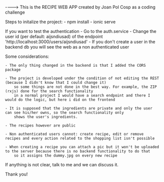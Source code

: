 ----> This is the RECIPE WEB APP created by Joan Pol Cosp as a coding challenge

Steps to initalize the project:
    - npm install
    - ionic serve

If you want to test the authentication
    - Go to the auth.service
    - Change the user id (per default: aijsndiusad) of the endpoint 'http://localhost:3000/users/aijsndiusad'
    - If you don't create a user in the backend db you will see the web as a non authenticated user

Some considerations:

    - The only thing changed in the backend is that I added the CORS package

    - The project is developed under the condition of not editing the REST (because I didn't know that I could change it)
        so some things are not done in the best way. For example, the ZIP (rxjs) done for the search functionality
        in a normal project I would have a search endpoint and there I would do the logic, but here i did on the frontend

    - It is supposed that the ingredients are private and only the user can see his/her owns, so the search functionality only
        shows the user's ingredients.

    - The recipes however are public

    - Non authenticated users cannot: create recipe, edit or remove recipes and every action related to the shopping list isn't possible

    - When creating a recipe you can attach a pic but it won't be uploaded to the server because there is no backend functionality to do that
        so it assigns the dummy.jpg on every new recipe


If anything is not clear, talk to me and we can discuss it.

Thank you!